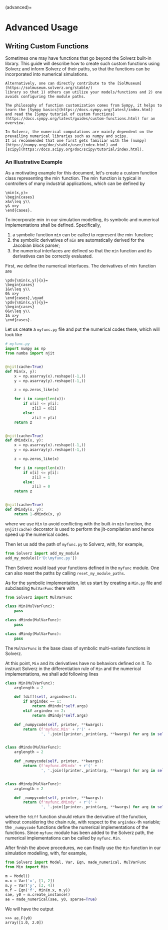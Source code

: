 (advanced)=

# Advanced Usage

## Writing Custom Functions
Sometimes one may have functions that go beyond the Solverz built-in library. This guide will describe how to create 
such custom functions using Solverz and inform Solverz of their paths, so that the functions can be incorporated into 
numerical simulations. 

```{note}
Alternatively, one can directly contribute to the [SolMuseum](https://solmuseum.solverz.org/stable/) 
library so that 1) others can utilize your models/functions and 2) one avoids configuring the module paths.
```

```{note}
The philosophy of function customization comes from Sympy, it helps to learn the [Sympy basics](https://docs.sympy.org/latest/index.html) 
and read the [Sympy tutorial of custom functions](https://docs.sympy.org/latest/guides/custom-functions.html) for an overview.
```

```{note}
In Solverz, the numerical computations are mainly dependent on the prevailing numerical libraries such as numpy and scipy. 
It is recommended that one first gets familiar with the [numpy](https://numpy.org/doc/stable/user/index.html) and 
[scipy](https://docs.scipy.org/doc/scipy/tutorial/index.html).
```

### An Illustrative Example

As a motivating example for this document, let's create a custom function class representing the $\min$ function.
The $\min$ function is typical in controllers of many industrial applications, which can be defined by

```{math}
\min(x,y)=
\begin{cases}
x&x\leq y\\
y& x>y
\end{cases}.
```

To incorporate $\min$ in our simulation modelling, its symbolic and numerical implementations shall be defined. 
Specifically,

1. a symbolic function `min` can be called to represent the $\min$ function;
2. the symbolic derivatives of `min` are automatically derived for the Jacobian block parser;
3. the numerical interfaces are defined so that the `min` function and its derivatives can be correctly evaluated.

First, we define the numerical interfaces. The derivatives of $\min$ function are

```{math}
\pdv{\min(x,y)}{x}=
\begin{cases}
1&x\leq y\\
0& x>y
\end{cases},\quad
\pdv{\min(x,y)}{y}=
\begin{cases}
0&x\leq y\\
1& x>y
\end{cases}.
```

Let us create a `myfunc.py` file and put the numerical codes there, which will look like

```python
# myfunc.py
import numpy as np
from numba import njit


@njit(cache=True)
def Min(x, y):
    x = np.asarray(x).reshape((-1,))
    y = np.asarray(y).reshape((-1,))

    z = np.zeros_like(x)

    for i in range(len(x)):
        if x[i] <= y[i]:
            z[i] = x[i]
        else:
            z[i] = y[i]
    return z


@njit(cache=True)
def dMindx(x, y):
    x = np.asarray(x).reshape((-1,))
    y = np.asarray(y).reshape((-1,))

    z = np.zeros_like(x)

    for i in range(len(x)):
        if x[i] <= y[i]:
            z[i] = 1
        else:
            z[i] = 0
    return z


@njit(cache=True)
def dMindy(x, y):
    return 1-dMindx(x, y)
```

where we use `Min` to avoid conflicting with the built-in `min` function, 
the `@njit(cache)` decorator is used to perform the jit-compilation and hence speed up the numerical codes.

Then let us add the path of `myfunc.py` to Solverz, with, for example, 

```python
from Solverz import add_my_module
add_my_module([r'D:\myfunc.py'])
```

Then Solverz would load your functions defined in the `myfunc` module. One can also reset the paths by calling 
`reset_my_module_paths`.

As for the symbolic implementation, let us start by creating a `Min.py` file and subclassing `MulVarFunc` there with

```python
from Solverz import MulVarFunc

class Min(MulVarFunc):
    pass

class dMindx(MulVarFunc):
    pass

class dMindy(MulVarFunc):
    pass
```

The `MulVarFunc` is the base class of symbolic multi-variate functions in Solverz. 

At this point, `Min` and its derivatives have no behaviors defined on it. To instruct Solverz in the differentiation 
rule of `Min` and the numerical implementations, we shall add following lines
```python
class Min(MulVarFunc):
    arglength = 2

    def fdiff(self, argindex=1):
        if argindex == 1:
            return dMindx(*self.args)
        elif argindex == 2:
            return dMindy(*self.args)

    def _numpycode(self, printer, **kwargs):
        return (f'myfunc.Min' + r'(' +
                ', '.join([printer._print(arg, **kwargs) for arg in self.args]) + r')')


class dMindx(MulVarFunc):
    arglength = 2

    def _numpycode(self, printer, **kwargs):
        return (f'myfunc.dMindx' + r'(' +
                ', '.join([printer._print(arg, **kwargs) for arg in self.args]) + r')')


class dMindy(MulVarFunc):
    arglength = 2

    def _numpycode(self, printer, **kwargs):
        return (f'myfunc.dMindy' + r'(' +
                ', '.join([printer._print(arg, **kwargs) for arg in self.args]) + r')')

```

where the `fdiff` function should return the derivative of the function, without considering the chain rule, 
with respect to the `argindex`-th variable; the `_numpycode` functions define the numerical implementations of the 
functions. Since `myfunc` module has been added to the Solverz path, the numerical implementations can be called by
`myfunc.Min`.

After finish the above procedures, we can finally use the `Min` function in our simulation modelling, with, for example,

```python
from Solverz import Model, Var, Eqn, made_numerical, MulVarFunc
from Min import Min

m = Model()
m.x = Var('x', [1, 2])
m.y = Var('y', [3, 4])
m.f = Eqn('f', Min(m.x, m.y))
sae, y0 = m.create_instance()
ae = made_numerical(sae, y0, sparse=True)
```

We will have the output

```shell
>>> ae.F(y0)
array([1.0, 2.0])
```
